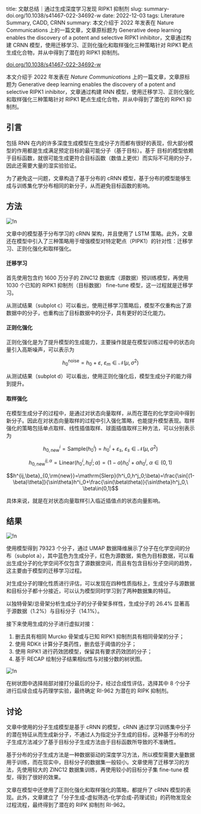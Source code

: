 title: 文献总结｜通过生成深度学习发现 RIPK1 抑制剂
slug:  summary-doi.org/10.1038/s41467-022-34692-w
date: 2022-12-03
tags: Literature Summary, CADD, CRNN
summary: 本文介绍于 2022 年发表在 Nature Communications 上的一篇文章，文章原标题为 Generative deep learning enables the discovery of a potent and selective RIPK1 inhibitor，文章通过构建 CRNN 模型，使用迁移学习、正则化强化和取样强化三种策略针对 RIPK1 靶点生成化合物，并从中得到了潜在的 RIPK1 抑制剂。

<i class="fa fa-external-link"></i> [doi.org/10.1038/s41467-022-34692-w](https://doi.org/10.1038/s41467-022-34692-w)

本文介绍于 2022 年发表在 *Nature Communications* 上的一篇文章，文章原标题为 Generative deep learning enables the discovery of a potent and selective RIPK1 inhibitor，文章通过构建 RNN 模型，使用迁移学习、正则化强化和取样强化三种策略针对 RIPK1 靶点生成化合物，并从中得到了潜在的 RIPK1 抑制剂。

## 引言

包括 RNN 在内的许多深度生成模型在生成分子方而都有很好的表现，但大部分模型的作用都是生成满足预定目标的最可能分子（基于目标）。基于 目标的模型依赖于目标函数，就很可能生成更符合目标函数（数值上更优）而实际不可用的分子，因此还需要大量的湿实验验证。

为了避免这一问题，文章构造了基于分布的 cRNN 模型，基于分布的模型能够生成与训练集化学分布相同的新分子，从而避免目标函数的影响。

## 方法

![!n](https://storage.live.com/items/4D18B16B8E0B1EDB!8143?authkey=ALYpzW-ZQ_VBXTU)

文章中的模型基于分布学习的 cRNN 架构，并且使用了 LSTM 策略。此外，文章还在模型中引入了三种策略用于增强模型对特定靶点（PIPK1）的针对性：迁移学习、正则化强化和取样强化。

#### 迁移学习

首先使用包含约 1600 万分子的 ZINC12 数据库（源数据）预训练模型，再使用 1030 个已知的 RIPK1 抑制剂（目标数据） fine-tune 模型，这一过程就是迁移学习。

从测试结果（subplot c）可以看出，使用迁移学习策略后，模型不仅重构出了源数据中的分子，也重构出了目标数据中的分子，具有更好的泛化能力。

#### 正则化强化

正则化强化是为了提升模型的生成能力，主要操作就是在模型训练过程中的状态向量引入高斯噪声，可以表示为

$$h^\mathrm{noise}_0=h_0+\varepsilon,\ \varepsilon_m\in\mathcal{N}(\mu,\sigma^2)$$

从测试结果（subplot d）可以看出，使用正则化强化后，模型生成分子的能力得到提升。

#### 取样强化

在模型生成分子的过程中，是通过对状态向量取样，从而在潜在的化学空间中得到新分子。因此在对状态向量取样的过程中引入强化策略，也能提升模型表现。取样强化的策略包括单点取样、线性插值取样、球面插值取样三种方法，可以分别表示为

$$h^i_{0,\mathrm{new}}=\mathrm{Sample}(h^i_0)=h^i_0+\varepsilon_s,\ \varepsilon_s\in\mathcal{N}(\mu,\sigma^2)$$

$$h^{ij,\alpha}_{0,\mathrm{new}}=\mathrm{Linear}(h^i_0,h^j_0;\alpha)=(1-\alpha)h^i_0+\alpha h^j_0,\ \alpha\in(0,1)$$

$$h^{ij,\beta}_{0,\rm{new}}=\mathrm{Slerp}(h^i_0,h^j_0;\beta)=\frac{\sin[(1-\beta)\theta]}{\sin\theta}h^i_0+\frac{\sin(\beta\theta)}{\sin\theta}h^j_0,\ \beta\in(0,1)$$

具体来说，就是在对状态向量取样引入临近插值点的状态向量影响。

## 结果


![!n](https://storage.live.com/items/4D18B16B8E0B1EDB!8144?authkey=ALYpzW-ZQ_VBXTU)

使用模型得到 79323 个分子，通过 UMAP 数据降维展示了分子在化学空间的分布（subplot a），其中蓝色为生成分子，红色为源数据，紫色为目标数据，可以看出生成分子的化学空间不仅包含了源数据空间，而且有包含目标分子空间的趋势，这主要由于模型的迁移学习过程。

对生成分子的理化性质进行评估，可以发现在四种性质指标上，生成分子与源数据和目标分子都十分接近，可以认为模型同时学习到了两种数据集的特征。

以独特骨架/总骨架分析生成分子的分子骨架多样性，生成分子的 26.4% 显著高于源数据（1.2%）与目标分子（14.1%）。

接下来使用生成的分子进行虚拟对接：

1. 删去具有相同 Murcko 骨架或与已知 RIPK1 抑制剂具有相同骨架的分子；
2. 使用 RDKit 计算分子类药性，删去低于阈值的分子；
3. 使用 RIPK1 进行药效团模型，保留具有要求药效团的分子；
4. 基于 RECAP 绘制分子结果相似性与对接分数的树状图。

![!n](https://storage.live.com/items/4D18B16B8E0B1EDB!8145?authkey=ALYpzW-ZQ_VBXTU)

在树状图中选择局部对接打分最后的分子，经过合成性评估，选择其中 8 个分子进行后续合成与药理学实验，最终确定 RI-962 为潜在的 RIPK 抑制剂。

## 讨论

文章中使用的分子生成模型是基于 cRNN 的模型，cRNN 通过学习训练集中分子的潜在特征从而生成新分子，不通过人为指定分子生成的目标，这种基于分布的分子生成方法减少了基于目标分子生成方法由于目标函数所导致的不准确性。

基于分布的分子生成方法是一种数据驱动的深度学习方法，所以模型需要大量数据用于训练，而在现实中，目标分子的数据集一般较小。文章使用了迁移学习的方法，先使用较大的 ZINC12 数据集训练，再使用较小的目标分子集 fine-tune 模型，得到了很好的效果。

文章在模型中还使用了正则化强化和取样强化的策略，都提升了 cRNN 模型的表现。此外，文章建立了「分子生成-虚拟筛选-化学合成-药理试验」的药物发现全过程流程，最终得到了潜在的 RIPK 抑制剂 RI-962。